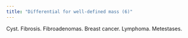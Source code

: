 ```yaml
---
title: "Differential for well-defined mass (6)"
---
```

Cyst. Fibrosis. Fibroadenomas. Breast cancer. Lymphoma. Metestases.

